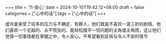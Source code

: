 +++
title = '11-安心'
date = 2024-10-10T19:42:12+08:00
draft = false
categories = ["心中的话"]
tags = ["心中的话"]
+++

或许是承受了较多的压力与不确定，有群人，他们就是不喜欢一波三折的剧情，他们喜欢一个无敌的、从不慌张的、能轻松摆平一切问题的主角或主角团，这让他们觉得一切事情都在掌握之中，令人安心，不希望看到反转与令人不安的情节